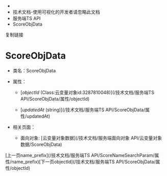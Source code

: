   * [](/)
  * 技术文档-使用可视化的开发者请忽略此文档
  * 服务端TS API
  * ScoreObjData

复制链接

# ScoreObjData

  * 类名：ScoreObjData

  * 属性：

    * [_objectId_ (Class:云变量对象id:3287810048)](/技术文档/服务端TS API/ScoreObjData/属性/objectId)

    * [_updatedAt_ (string)](/技术文档/服务端TS API/ScoreObjData/属性/updatedAt)

  * 相关页面：

    * 面向对象: [云变量对象数据](/技术文档/服务端面向对象 API/云变量对象数据/ScoreObjData)

[上一页name_prefix](/技术文档/服务端TS
API/ScoreNameSearchParam/属性/name_prefix)[下一页objectId](/技术文档/服务端TS
API/ScoreObjData/属性/objectId)


